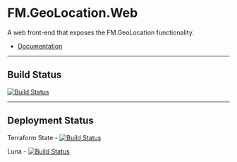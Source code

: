 # FM.GeoLocation.Web

A web front-end that exposes the FM.GeoLocation functionality.

* [Documentation](docs/index.md)

---

## Build Status

[![Build Status](https://dev.azure.com/frasermolyneux/Personal/_apis/build/status/frasermolyneux.FM.GeoLocation?branchName=master&stageName=iris)](https://dev.azure.com/frasermolyneux/Personal/_build/latest?definitionId=99&branchName=master)

---

## Deployment Status

Terraform State - [![Build Status](https://dev.azure.com/frasermolyneux/Personal/_apis/build/status/frasermolyneux.FM.GeoLocation.Web?branchName=master&stageName=terraform_state_backend)](https://dev.azure.com/frasermolyneux/Personal/_build/latest?definitionId=100&branchName=master)

Luna - [![Build Status](https://dev.azure.com/frasermolyneux/Personal/_apis/build/status/frasermolyneux.FM.GeoLocation.Web?branchName=master&stageName=luna)](https://dev.azure.com/frasermolyneux/Personal/_build/latest?definitionId=100&branchName=master)

